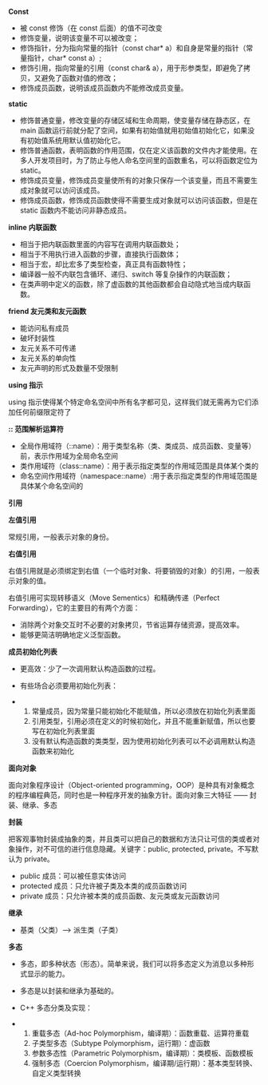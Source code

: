 **Const**

- 被 const 修饰（在 const 后面）的值不可改变
- 修饰变量，说明该变量不可以被改变；
- 修饰指针，分为指向常量的指针（const char* a）和自身是常量的指针（常量指针，char* const a）;
- 修饰引用，指向常量的引用（const char& a），用于形参类型，即避免了拷贝，又避免了函数对值的修改；
- 修饰成员函数，说明该成员函数内不能修改成员变量。

 

**static**

- 修饰普通变量，修改变量的存储区域和生命周期，使变量存储在静态区，在     main 函数运行前就分配了空间，如果有初始值就用初始值初始化它，如果没有初始值系统用默认值初始化它。
- 修饰普通函数，表明函数的作用范围，仅在定义该函数的文件内才能使用。在多人开发项目时，为了防止与他人命名空间里的函数重名，可以将函数定位为     static。
- 修饰成员变量，修饰成员变量使所有的对象只保存一个该变量，而且不需要生成对象就可以访问该成员。
- 修饰成员函数，修饰成员函数使得不需要生成对象就可以访问该函数，但是在     static 函数内不能访问非静态成员。

 

**inline 内联函数**

- 相当于把内联函数里面的内容写在调用内联函数处；
- 相当于不用执行进入函数的步骤，直接执行函数体；
- 相当于宏，却比宏多了类型检查，真正具有函数特性；
- 编译器一般不内联包含循环、递归、switch     等复杂操作的内联函数；
- 在类声明中定义的函数，除了虚函数的其他函数都会自动隐式地当成内联函数。

 

**friend 友元类和友元函数**

- 能访问私有成员
- 破坏封装性
- 友元关系不可传递
- 友元关系的单向性
- 友元声明的形式及数量不受限制

 

**using 指示**

using 指示使得某个特定命名空间中所有名字都可见，这样我们就无需再为它们添加任何前缀限定符了

 

**:: 范围解析运算符**

- 全局作用域符（::name）：用于类型名称（类、类成员、成员函数、变量等）前，表示作用域为全局命名空间
- 类作用域符（class::name）：用于表示指定类型的作用域范围是具体某个类的
- 命名空间作用域符（namespace::name）:用于表示指定类型的作用域范围是具体某个命名空间的

 

**引用**

**左值引用**

常规引用，一般表示对象的身份。

**右值引用**

右值引用就是必须绑定到右值（一个临时对象、将要销毁的对象）的引用，一般表示对象的值。

右值引用可实现转移语义（Move Sementics）和精确传递（Perfect Forwarding），它的主要目的有两个方面：

- 消除两个对象交互时不必要的对象拷贝，节省运算存储资源，提高效率。
- 能够更简洁明确地定义泛型函数。

 

**成员初始化列表**

- 更高效：少了一次调用默认构造函数的过程。

- 有些场合必须要用初始化列表： 

- 1. 常量成员，因为常量只能初始化不能赋值，所以必须放在初始化列表里面
  2. 引用类型，引用必须在定义的时候初始化，并且不能重新赋值，所以也要写在初始化列表里面
  3. 没有默认构造函数的类类型，因为使用初始化列表可以不必调用默认构造函数来初始化

 

**面向对象**

面向对象程序设计（Object-oriented programming，OOP）是种具有对象概念的程序编程典范，同时也是一种程序开发的抽象方针。面向对象三大特征 —— 封装、继承、多态

**封装**

把客观事物封装成抽象的类，并且类可以把自己的数据和方法只让可信的类或者对象操作，对不可信的进行信息隐藏。关键字：public, protected, private。不写默认为 private。

- public 成员：可以被任意实体访问
- protected 成员：只允许被子类及本类的成员函数访问
- private     成员：只允许被本类的成员函数、友元类或友元函数访问

**继承**

- 基类（父类）——> 派生类（子类）

**多态**

- 多态，即多种状态（形态）。简单来说，我们可以将多态定义为消息以多种形式显示的能力。

- 多态是以封装和继承为基础的。

- C++ 多态分类及实现： 

- 1. 重载多态（Ad-hoc      Polymorphism，编译期）：函数重载、运算符重载
  2. 子类型多态（Subtype      Polymorphism，运行期）：虚函数
  3. 参数多态性（Parametric      Polymorphism，编译期）：类模板、函数模板
  4. 强制多态（Coercion      Polymorphism，编译期/运行期）：基本类型转换、自定义类型转换